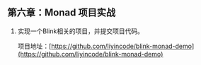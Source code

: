## 第六章：Monad 项目实战

1. 实现一个Blink相关的项目，并提交项目代码。

   项目地址：[https://github.com/liyincode/blink-monad-demo](https://github.com/liyincode/blink-monad-demo)
